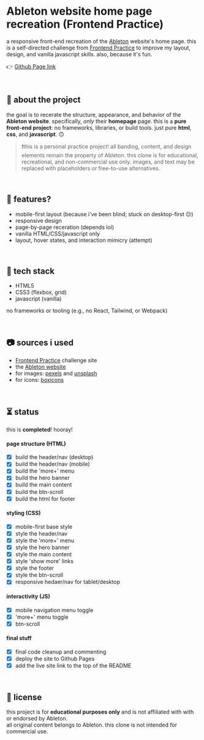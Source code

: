 # Ableton website home page recreation (Frontend Practice)

a responsive front-end recreation of the [Ableton](https://www.ableton.com/en/) website's home page. this is a self-directed challenge from [Frontend Practice](https://www.frontendpractice.com/projects/ableton) to improve my layout, design, and vanilla javascript skills. also, because it's fun.

👉 [Github Page link](https://overuseofrem.github.io/ableton/)

<br>

## 📌 about the project

the goal is to recerate the structure, appearance, and behavior of the **Ableton website**. specifically, *only* their **homepage** page.
this is a **pure front-end project**: no frameworks, libraries, or build tools. just pure **html**, **css**, and **javascript**. 🙃

> ❗this is a personal practice project! all banding, content, and design elements remain the property of Ableton. this clone is for educational, recreational, and non-commercial use only.
> images, and text may be replaced with placeholders or free-to-use alternatives.

<br>

## 🍮 features?

- mobile-first layout (because i've been blind; stuck on desktop-first 😔)
- responsive design
- page-by-page receration (depends lol)
- vanilla HTML/CSS/javascript only
- layout, hover states, and interaction mimicry (attempt)

<br>

## 🔧 tech stack

- HTML5
- CSS3 (flexbox, grid)
- javascript (vanilla)

no frameworks or tooling (e.g., no React, Tailwind, or Webpack)

<br>

## 📷 sources i used

- [Frontend Practice](https://www.frontendpractice.com/projects/ableton) challenge site
- the [Ableton website](https://www.ableton.com/en/)
- for images: [pexels](https://www.pexels.com/) and [unsplash](https://unsplash.com/)
- for icons: [boxicons](https://boxicons.com/)

<br>

## ⏳ status

this is **completed**! hooray!

#### page structure (HTML)
- [X] build the header/nav (desktop)
- [X] build the header/nav (mobile)
- [X] build the 'more+' menu
- [X] build the hero banner
- [X] build the main content
- [X] build the btn-scroll
- [X] build the html for footer

#### styling (CSS)
- [X] mobile-first base style
- [X] style the header/nav
- [X] style the 'more+' menu 
- [X] style the hero banner
- [X] style the main content
- [X] style 'show more' links
- [X] style the footer
- [X] style the btn-scroll
- [X] responsive hedaer/nav for tablet/desktop

#### interactivity (JS)
- [X] mobile navigation menu toggle
- [X] 'more+' menu toggle
- [X]  btn-scroll

#### final stuff
- [X] final code cleanup and commenting
- [X] deploy the site to Github Pages
- [X] add the live site link to the top of the README

<br>

## 📝 license

this project is for **educational purposes only** and is not affiliated with with or endorsed by Ableton.  
all original content belongs to Ableton. this clone is not intended for commercial use.
